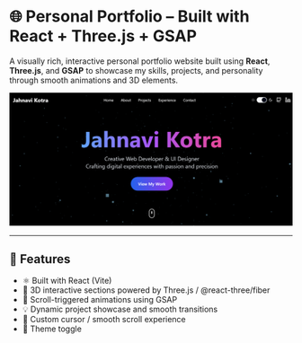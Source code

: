 # 🌐 Personal Portfolio – Built with React + Three.js + GSAP

A visually rich, interactive personal portfolio website built using **React**, **Three.js**, and **GSAP** to showcase my skills, projects, and personality through smooth animations and 3D elements.



![Preview](./preview.png)
 

---

## 🚀 Features

- ⚛️ Built with React (Vite)
- 🌌 3D interactive sections powered by Three.js / @react-three/fiber
- 🎯 Scroll-triggered animations using GSAP
- 💡 Dynamic project showcase and smooth transitions
- 🧭 Custom cursor / smooth scroll experience
- 🌙 Theme toggle 

